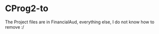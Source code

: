 # CProg2-to

<bold>The Project files are in FinancialAud, everything else, I do not know how to remove :/ </bold>
